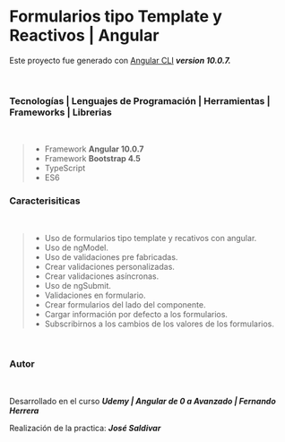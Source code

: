 # Formularios tipo Template y Reactivos | Angular

Este proyecto fue generado con [Angular CLI](https://github.com/angular/angular-cli) _**version 10.0.7.**_

<br>

### **Tecnologías | Lenguajes de Programación | Herramientas | Frameworks | Librerias**

<br>

> -   Framework **Angular 10.0.7**
> -   Framework **Bootstrap 4.5**
> -   TypeScript
> -   ES6

### **Caracterisiticas**

<br>

> -   Uso de formularios tipo template y recativos con angular.
> -   Uso de ngModel.
> -   Uso de validaciones pre fabricadas.
> -   Crear validaciones personalizadas.
> -   Crear validaciones asíncronas.
> -   Uso de ngSubmit.
> -   Validaciones en formulario.
> -   Crear formularios del lado del componente.
> -   Cargar información por defecto a los formularios.
> -   Subscribirnos a los cambios de los valores de los formularios.

<br>

### Autor

<br>

Desarrollado en el curso _**Udemy | Angular de 0 a Avanzado | Fernando Herrera**_

Realización de la practica: _**José Saldivar**_

